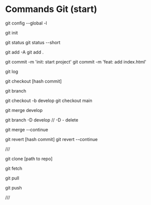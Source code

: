 # Commands Git (start)

git config --global -l

git init

git status
git status --short

git add -A
git add .

git commit -m 'init: start project'
git commit -m 'feat: add index.html'

git log

git checkout [hash commit]


git branch

git checkout -b develop
git checkout main

git merge develop

git branch -D develop // -D - delete


git merge --continue


git revert [hash commit]
git revert --continue

///

git clone [path to repo]

git fetch

git pull

git push

///

